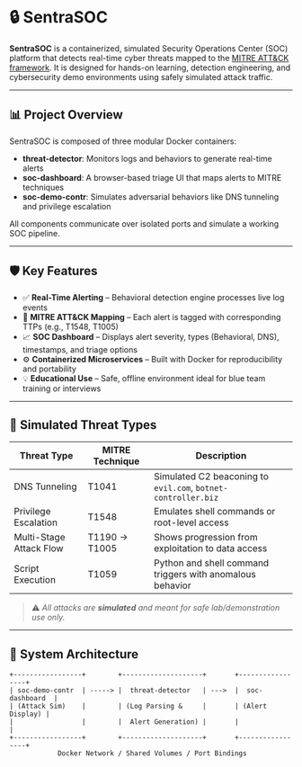 # 🔒 SentraSOC

**SentraSOC** is a containerized, simulated Security Operations Center (SOC) platform that detects real-time cyber threats mapped to the [MITRE ATT&CK framework](https://attack.mitre.org/). It is designed for hands-on learning, detection engineering, and cybersecurity demo environments using safely simulated attack traffic.

---

## 📊 Project Overview

SentraSOC is composed of three modular Docker containers:
- **threat-detector**: Monitors logs and behaviors to generate real-time alerts
- **soc-dashboard**: A browser-based triage UI that maps alerts to MITRE techniques
- **soc-demo-contr**: Simulates adversarial behaviors like DNS tunneling and privilege escalation

All components communicate over isolated ports and simulate a working SOC pipeline.

---

## 🛡️ Key Features

- ✅ **Real-Time Alerting** – Behavioral detection engine processes live log events
- 🧠 **MITRE ATT&CK Mapping** – Each alert is tagged with corresponding TTPs (e.g., T1548, T1005)
- 📈 **SOC Dashboard** – Displays alert severity, types (Behavioral, DNS), timestamps, and triage options
- ⚙️ **Containerized Microservices** – Built with Docker for reproducibility and portability
- 💡 **Educational Use** – Safe, offline environment ideal for blue team training or interviews

---

## 🧪 Simulated Threat Types

| Threat Type              | MITRE Technique | Description |
|--------------------------|-----------------|-------------|
| DNS Tunneling            | T1041           | Simulated C2 beaconing to `evil.com`, `botnet-controller.biz` |
| Privilege Escalation     | T1548           | Emulates shell commands or root-level access |
| Multi-Stage Attack Flow  | T1190 → T1005   | Shows progression from exploitation to data access |
| Script Execution         | T1059           | Python and shell command triggers with anomalous behavior |

> ⚠️ _All attacks are **simulated** and meant for safe lab/demonstration use only._

---

## 🧱 System Architecture

```text
+-----------------+        +--------------------+       +-----------------+
| soc-demo-contr  | -----> |  threat-detector   | --->  |  soc-dashboard  |
| (Attack Sim)    |        | (Log Parsing &     |       | (Alert Display) |
|                 |        |  Alert Generation) |       |                 |
+-----------------+        +--------------------+       +-----------------+
            Docker Network / Shared Volumes / Port Bindings
